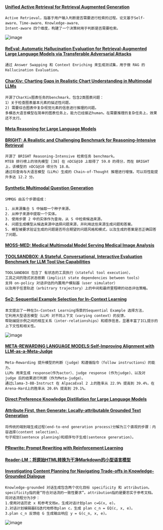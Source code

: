 #### [Unified Active Retrieval for Retrieval Augmented Generation](https://arxiv.org/pdf/2406.12534)
````
Active Retrieval，指基于用户输入判断是否需要进行检索的过程。论文基于Self-aware、Time-aware、Knowledge-aware、
Intent-aware 四个维度，构建了一个决策树用于判断是否需要检索。
````
![image](https://github.com/user-attachments/assets/6cfbb1fe-616c-4a96-b05a-1e9f947c0ef4)

#### [ReEval: Automatic Hallucination Evaluation for Retrieval-Augmented Large Language Models via Transferable Adversarial Attacks](https://aclanthology.org/2024.findings-naacl.85.pdf)
````
通过 Answer Swapping 和 Context Enriching 来生成测试集，用于做 RAG 的 Hallucination Evaluation。
````
#### [CharXiv: Charting Gaps in Realistic Chart Understanding in Multimodal LLMs](https://arxiv.org/pdf/2406.18521)
````
开源了CharXiv图表任务的benchmark，包含2类图表问题：
1）关于检查图表基本元素的描述性问题，
2) 需要综合图表中复杂视觉元素的信息进行推理的问题。
多模态大语言模型在简单的图表任务上，能力已经接近human。在需要推理的复杂任务上，效果还不太行。
````

#### [Meta Reasoning for Large Language Models](https://arxiv.org/pdf/2406.11698)

#### [BRIGHT: A Realistic and Challenging Benchmark for Reasoning-Intensive Retrieval](https://arxiv.org/pdf/2407.12883)
````
开源了 BRIGHT Reasoning-Intensive 检索任务 benchmark。
MTEB 排行榜上的领先模型 [38] 在 nDCG@10 上取得了 59.0 的得分，而在 BRIGHT 上，该模型的 nDCG@10 得分为 18.0。
通过将查询与大语言模型（LLMs）生成的 Chain-of-Thought 推理进行增强，可以将性能提升多达 12.2 分。
````

#### [Synthetic Multimodal Question Generation](https://arxiv.org/pdf/2407.02233)
````
SMMQG 由五个步骤组成：

1. 从来源集合 S 中抽取一个种子来源。
2. 从种子来源中提取一个实体。
3. 使用步骤 2 中的实体作为查询，从 S 中检索候选来源。
4. 问题生成模型从候选来源中选择问题来源，并利用这些来源生成问题和答案。
5. 模型被要求验证生成的问题是否符合期望的问题风格和模式，以及生成的答案是否正确回答了问题。
````

#### [MOSS-MED: Medical Multimodal Model Serving Medical Image Analysis](https://dl.acm.org/doi/pdf/10.1145/3688005)

#### [TOOLSANDBOX: A Stateful, Conversational, Interactive Evaluation Benchmark for LLM Tool Use Capabilities](https://arxiv.org/pdf/2408.04682)
````
TOOLSANDBOX 包含了 有状态的工具执行（stateful tool execution），
工具之间的隐式状态依赖（implicit state dependencies between tools）
支持 on-policy 对话评估的内置用户模拟器（user simulator）
以及用于任意轨迹（arbitrary trajectory）上的中间和最终里程碑的动态评估策略。
````

#### [Se2: Sequential Example Selection for In-Context Learning](https://aclanthology.org/2024.findings-acl.312.pdf)
````
本文提出了一种在In-Context Learning场景的Sequential Example 选择方法，
它利用大型语言模型（LLM）对不同上下文（varying context）的反馈，
帮助捕捉示例之间的相互关系（inter-relationships）和顺序信息，显著丰富了ICL提示的上下文性和相关性。
````
![image](https://github.com/user-attachments/assets/82eb6a1b-a3bd-4219-b6d2-978162c85241)

#### [META-REWARDING LANGUAGE MODELS:Self-Improving Alignment with LLM-as-a-Meta-Judge](https://arxiv.org/pdf/2407.19594)
````
Meta-Rewarding 提升模型的判断（judge）和遵循指令（follow instructions）的能力。
LLMs 用来生成 response(作为actor）、judge response (作为judge)、以及对 judge 后的结果进行判断（作为Meta-judge）。
通过Llama-3-8B-Instruct 在 AlpacaEval 2 上的胜率从 22.9% 提高到 39.4%，在Arena-Hard上的胜率从 20.6% 提高到 29.1%。
````

#### [Direct Preference Knowledge Distillation for Large Language Models](https://arxiv.org/pdf/2406.19774)

#### [Attribute First, then Generate: Locally-attributable Grounded Text Generation](https://arxiv.org/pdf/2403.17104)
````
将传统的端到端生成过程(end-to-end generation process)分解为三个直观的步骤：内容选择(content selection)、
句子规划(sentence planning)和顺序句子生成(sentence generation)。
````

#### [PRewrite: Prompt Rewriting with Reinforcement Learning](https://arxiv.org/pdf/2401.08189)

#### [Reader-LM：将原始HTML转换为干净Markdown的小型语言模型](https://mp.weixin.qq.com/s/p2KrZKpcYnkc28geheInVA)

#### [Investigating Content Planning for Navigating Trade-offs in Knowledge-Grounded Dialogue](https://arxiv.org/pdf/2402.02077)
````
Knowledge-grounded 对话生成包含两个优化目标 specificity 和 attribution。
specificity指的是“符合对话流的一致性要求”。attribution指的是要忠实于参考文档。
将对话流程分为3步：
1.使用对话历史 x 和参考文档e，生成对话计划plan c=G(x, e)。
2.对话计划编辑器EQ迭代地修改plan c，生成 plan c_n = EQ(c, x, e)。
3.plan c_n 反馈给 G 生成输出响应 y = G(c_n, x, e)。
````
![image](https://github.com/user-attachments/assets/57259957-5c77-4cd5-bc28-459f9b089484)
